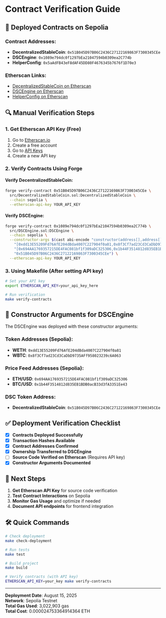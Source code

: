 # Contract Verification Guide

## 🎯 Deployed Contracts on Sepolia

### Contract Addresses:

- **DecentralizedStableCoin**: `0x51B045D97B06C2436C27122169863F7300345CEe`
- **DSCEngine**: `0x1089e794dc0f1297bEa21047594b0309ea2C774b`
- **HelperConfig**: `0x5aAdFB43eF8dAF45DD80F4676345b7676f1D70e3`

### Etherscan Links:

- [DecentralizedStableCoin on Etherscan](https://sepolia.etherscan.io/address/0x51B045D97B06C2436C27122169863F7300345CEe)
- [DSCEngine on Etherscan](https://sepolia.etherscan.io/address/0x1089e794dc0f1297bEa21047594b0309ea2C774b)
- [HelperConfig on Etherscan](https://sepolia.etherscan.io/address/0x5aAdFB43eF8dAF45DD80F4676345b7676f1D70e3)

## 🔍 Manual Verification Steps

### 1. Get Etherscan API Key (Free)

1. Go to [Etherscan.io](https://etherscan.io/register)
2. Create a free account
3. Go to [API Keys](https://etherscan.io/myapikey)
4. Create a new API key

### 2. Verify Contracts Using Forge

#### Verify DecentralizedStableCoin:

```bash
forge verify-contract 0x51B045D97B06C2436C27122169863F7300345CEe \
  src/DecentralizedStableCoin.sol:DecentralizedStableCoin \
  --chain sepolia \
  --etherscan-api-key YOUR_API_KEY
```

#### Verify DSCEngine:

```bash
forge verify-contract 0x1089e794dc0f1297bEa21047594b0309ea2C774b \
  src/DSCEngine.sol:DSCEngine \
  --chain sepolia \
  --constructor-args $(cast abi-encode "constructor(address[],address[],address)" \
    "[0xdd13E55209Fd76AfE204dBda4007C227904f0a81,0x8f3Cf7ad23Cd3CaDbD9735AFf958023239c6A063]" \
    "[0x694AA1769357215DE4FAC081bf1f309aDC325306,0x1b44F3514812d835EB1BDB0acB33d3fA3351Ee43]" \
    "0x51B045D97B06C2436C27122169863F7300345CEe") \
  --etherscan-api-key YOUR_API_KEY
```

### 3. Using Makefile (After setting API key)

```bash
# Set your API key
export ETHERSCAN_API_KEY=your_api_key_here

# Run verification
make verify-contracts
```

## 🔧 Constructor Arguments for DSCEngine

The DSCEngine was deployed with these constructor arguments:

### Token Addresses (Sepolia):

- **WETH**: `0xdd13E55209Fd76AfE204dBda4007C227904f0a81`
- **WBTC**: `0x8f3Cf7ad23Cd3CaDbD9735AFf958023239c6A063`

### Price Feed Addresses (Sepolia):

- **ETH/USD**: `0x694AA1769357215DE4FAC081bf1f309aDC325306`
- **BTC/USD**: `0x1b44F3514812d835EB1BDB0acB33d3fA3351Ee43`

### DSC Token Address:

- **DecentralizedStableCoin**: `0x51B045D97B06C2436C27122169863F7300345CEe`

## ✅ Deployment Verification Checklist

- [x] **Contracts Deployed Successfully**
- [x] **Transaction Hashes Available**
- [x] **Contract Addresses Confirmed**
- [x] **Ownership Transferred to DSCEngine**
- [ ] **Source Code Verified on Etherscan** (Requires API key)
- [x] **Constructor Arguments Documented**

## 🎉 Next Steps

1. **Get Etherscan API Key** for source code verification
2. **Test Contract Interactions** on Sepolia
3. **Monitor Gas Usage** and optimize if needed
4. **Document API endpoints** for frontend integration

## 🛠️ Quick Commands

```bash
# Check deployment
make check-deployment

# Run tests
make test

# Build project
make build

# Verify contracts (with API key)
ETHERSCAN_API_KEY=your_key make verify-contracts
```

---

**Deployment Date**: August 15, 2025  
**Network**: Sepolia Testnet  
**Total Gas Used**: 3,022,903 gas  
**Total Cost**: 0.000024753364914364 ETH
